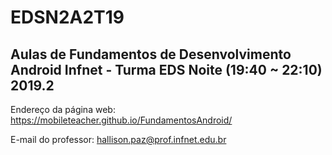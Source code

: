 # EDSN2A2T19

## Aulas de Fundamentos de Desenvolvimento Android Infnet - Turma EDS Noite (19:40 ~ 22:10) 2019.2

Endereço da página web: https://mobileteacher.github.io/FundamentosAndroid/

E-mail do professor: hallison.paz@prof.infnet.edu.br
